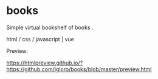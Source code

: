 # books
Simple virtual bookshelf of books . 

html / css / javascript | vue


Preview:

https://htmlpreview.github.io/?https://github.com/igloro/books/blob/master/preview.html
